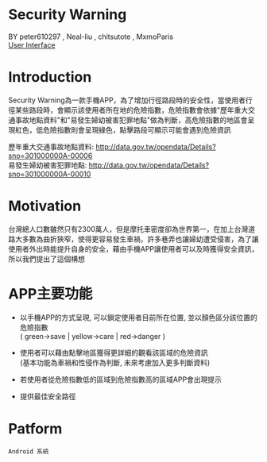 Security Warning
================
BY    peter610297  ,  Neal-liu  ,  chitsutote  ,  MxmoParis<br />
[User Interface](http://drive.google.com/file/d/0BzM92SRjE_u2ZDBUOWR0Tk1EckU/edit?usp=sharing)

Introduction 
============

Security Warning為一款手機APP，為了增加行徑路段時的安全性，當使用者行徑某些路段時，會顯示該使用者所在地的危險指數，危險指數會依據"歷年重大交通事故地點資料"和"易發生婦幼被害犯罪地點"做為判斷，高危險指數的地區會呈現紅色，低危險指數則會呈現綠色，點擊路段可顯示可能會遇到危險資訊

歷年重大交通事故地點資料: http://data.gov.tw/opendata/Details?sno=301000000A-00006<br />
易發生婦幼被害犯罪地點:  http://data.gov.tw/opendata/Details?sno=301000000A-00010

Motivation 
==========

台灣總人口數雖然只有2300萬人，但是摩托車密度卻為世界第一，在加上台灣道路大多數為曲折狹窄，使得更容易發生車禍，許多巷弄也讓婦幼遭受侵害，為了讓使用者外出時能提升自身的安全，藉由手機APP讓使用者可以及時獲得安全資訊，所以我們提出了這個構想   
    
APP主要功能
===========

* 以手機APP的方式呈現, 可以鎖定使用者目前所在位置, 並以顏色區分該位置的危險指數<br />
  ( green->save | yellow->care | red->danger )

* 使用者可以藉由點擊地區獲得更詳細的觀看該區域的危險資訊<br />
 (基本功能為車禍和性侵作為判斷, 未來考慮加入更多判斷資料)
  
* 若使用者從危險指數低的區域到危險指數高的區域APP會出現提示

* 提供最佳安全路徑 

Patform 
=======

	Android 系統
	









